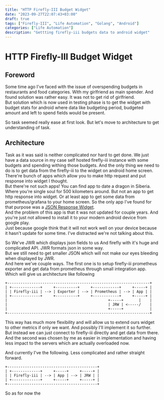 ```yaml
---
title: "HTTP Firefly-III Budget Widget"
date: "2023-09-27T22:07:43+03:00"
draft: true
tags: ["Firefly-III", "Life Automation", "Golang", "Android"]
categories: ["Life Automation"]
description: "Gettting firefly-iii budgets data to android widget"
---
```


<!-- 
TODO:
  -  Add link to JSON Response Widget
  -
-->

# HTTP Firefly-III Budget Widget

## Foreword

Some time ago I've faced with the issue of overspending budgets in
restaurants and food categories. With my girlfriend as main spender.
And found solution was rather easy. It was not to get rid of girlfriend.  
But solution which is now used in testing phase is to get the widget with
budget stats for android where data like budgeting period, budgeted amount
and left to spend fields would be present.

So task seemed really ease at first look. But let's move to architecture
to get understanding of task.

## Architecture

Task as it was said is neither complicated nor hard to get done.
We just have a data source in my case self hosted firefly-iii instance with
some budgets and spending withing those budgets. And the only thing we need to
do is to get data from the firefly-iii to the widget on android home screen.
There're bunch of apps which allow you to make http request and put
response into widget I thought.  
But there're not such apps! You can find app to date a dragon in Siberia.
Where you're single soul for 500 kilometers around. But not an app
to get http response into widget.
Or at least app to get some data from prometheus/grafana to your home screen.
So the only app I've found for that purpose was a [JSON Response Widget]().  
And the problem of this app is that it was not updated for couple years.
And you're just not allowed to install it to your modern android device from
google play.  
Just because google think that it will not work well on your device because
it hasn't update for some time. I've distracted we're not talking about this.

So We've JWR which displays json fields to us And firefly with it's huge
and complicated API.
JWR formats json in some way.  
But we still need to get smaller JSON which will not make our eyes bleeding
when displayed by JWR.  
And here we've couple ways. The first one is to setup firefly-iii prometheus
exporter and get data from prometheus through small integration app.  
Which will give us architecture like following
```
+-----------------------------------------------------------------+
| +-------------+     +----------+     +------------+     +-----+ |
| | Firefly-iii | --> | Exporter | --> | Prometheus | --> | App | |
| +-------------+     +----------+     +------------+     +-----+ |
|                                              +-----+       |    |
|                                              | JRW | <-----/    |
|                                              +-----+            |
+-----------------------------------------------------------------+
```

This way has much more flexibility and will allow us to extend ours widget
to other metrics if only we want. And possibly I'll implement it so further.  
But instead we can just connect to firefly-iii directly and get data from
there. And the second was chosen by me as easier in implementation and
having less impact to the servers which are actually overloaded now.

And currently I've the following. Less complicated and rather
straight forward.

```
+-----------------------------------------+
| +-------------+     +-----+     +-----+ |
| | Firefly-iii | --> | App | --> | JRW | |
| +-------------+     +-----+     +-----+ |
+-----------------------------------------+
```

So as for now the 

